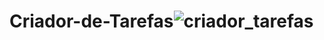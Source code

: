 # Criador-de-Tarefas![criador_tarefas](https://github.com/Patrickcder/Criador-de-Tarefas/assets/98431984/3738e597-ff53-4129-8784-c352824db985)
